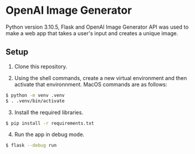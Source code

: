 # OpenAI Image Generator

Python version 3.10.5, Flask and OpenAI Image Generator API was used to make a web app that takes a user's input and creates a unique image.

## Setup

1. Clone this repository.

2. Using the shell commands, create a new virtual environment and then activate that environnment. MacOS commands are as follows:

```bash
$ python -m venv .venv
$ . .venv/bin/activate
```

3. Install the required libraries.

```bash
$ pip install -r requirements.txt
```

4. Run the app in debug mode.

```bash
$ flask --debug run
```
